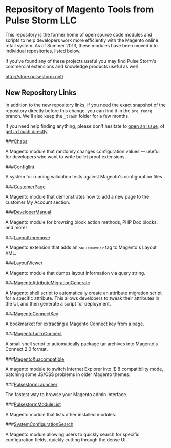 Repository of Magento Tools from Pulse Storm LLC
==================================================	

This repository is the former home of open source code modules and scripts to help developers work more efficiently with the Magento online retail system.  As of Summer 2013, these modules have been moved into individual repositories, listed below.

If you've found any of these projects useful you may find Pulse Storm's commercial extensions and knowledge products useful as well 

http://store.pulsestorm.net/

New Repository Links
--------------------------------------------------
In addition to the new repository links, if you need the exact snapshot of the repository directly before this change, you can find it in the `pre_reorg` branch.  We'll also keep the `_trash` folder for a few months.

If you need help finding anything, please don't hesitate to [open an issue](https://github.com/astorm/Pulsestorm/issues), ot [get in touch directly](http://www.pulsestorm.net/contact-us/). 

###[Chaos](https://github.com/astorm/Chaos)

A Magento module that randomly changes configuration values — useful for developers who want to write bullet proof extensions. 

###[Configlint](https://github.com/astorm/Configlint)

A system for running validation tests against Magento's configuration files

###[CustomerPage](https://github.com/astorm/CustomerPage)

A Magento module that demonstrates how to add a new page to the customer My Account section.

###[DeveloperManual](https://github.com/astorm/DeveloperManual)

A Magento module for browsing block action methods, PHP Doc blocks, and more!

###[LayoutUnremove](https://github.com/astorm/LayoutUnremove)

A Magento extension that adds an `<unremove/>` tag to Magento's Layout XML.

###[LayoutViewer](https://github.com/astorm/LayoutViewer)

A Magento module that dumps layout information via query string.

###[MagentoAttributeMigrationGenerate](https://github.com/astorm/MagentoAttributeMigrationGenerate)

A Magento shell script to automatically create an attribute migration script for a specific attribute.  This allows developers to tweak their attributes in the UI, and then generate a script for deployment. 

###[MagentoConnectKey](https://github.com/astorm/MagentoConnectKey)

A bookmarket for extracting a Magento Connect key from a page. 

###[MagentoTarToConnect](https://github.com/astorm/MagentoTarToConnect)

A small shell script to automatically package tar archives into Magento's Connect 2.0 format. 

###[MagentoXuacompatible](https://github.com/astorm/MagentoXuacompatible)

A magento module to switch Internet Explorer into IE 8 compatibility mode, patching some JS/CSS problems in older Magento themes. 

###[PulsestormLauncher](https://github.com/astorm/PulsestormLauncher)

The fastest way to browse your Magento admin interface. 

###[PulsestormModuleList](https://github.com/astorm/PulsestormModuleList)

A Magento module that lists other installed modules. 

###[SystemConfigurationSearch](https://github.com/astorm/SystemConfigurationSearch)

A Magento module allowing users to quickly search for specific configuration fields, quickly cutting through the dense UI. 
